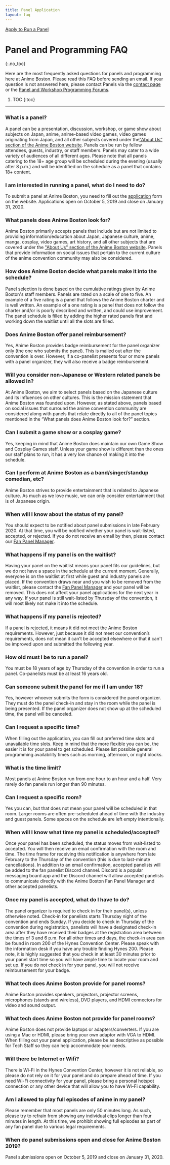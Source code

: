 ```yaml
---
title: Panel Application
layout: faq
---
```

<div class="nav menu-secondary">
  <a href="/AB-Site-Redesign/signup/panels/panel_form.html" class="nav-link">
    Apply to Run a Panel
  </a>
</div>

# Panel and Programming FAQ
{:.no_toc}

Here are the most frequently asked questions for panels and programming here at Anime Boston. Please read this FAQ before sending an email. If your question is not answered here, please contact Panels via the [contact page](/coninfo/contact/49) or the [Panel and Workshop Programming Forums](https://forums.animeboston.com/viewforum.php?f=4).

1. TOC
{:toc}

---

### What is a panel?
A panel can be a presentation, discussion, workshop, or game show about subjects on Japan, anime, anime-based video games, video games originating from Japan, and all other subjects covered under the["About Us” section of the Anime Boston website](/coninfo/about). Panels can be run by fellow attendees, guests, industry, or staff members. Panels may cater to a wide variety of audiences of all different ages. Please note that all panels catering to the 18+ age group will be scheduled during the evening (usually after 8 p.m.) and will be identified on the schedule as a panel that contains 18+ content.

### I am interested in running a panel, what do I need to do?
To submit a panel at Anime Boston, you need to fill out the [application](/AB-Site-Redesign/signup/panels/panel_form.html) form on the website. Applications open on October 5, 2019 and close on January 31, 2020.

### What panels does Anime Boston look for?
Anime Boston primarily accepts panels that include but are not limited to providing information/education about Japan, Japanese culture, anime, manga, cosplay, video games, art history, and all other subjects that are covered under the ["About Us" section of the Anime Boston website](/AB-Site-Redesign/about/about.html). Panels that provide information on social issues that pertain to the current culture of the anime convention community may also be considered.

### How does Anime Boston decide what panels make it into the schedule?
Panel selection is done based on the cumulative ratings given by Anime Boston's staff members. Panels are rated on a scale of one to five. An example of a five rating is a panel that follows the Anime Boston charter and is well written. An example of a one rating is a panel that does not follow the charter and/or is poorly described and written, and could use improvement. The panel schedule is filled by adding the higher rated panels first and working down the waitlist until all the slots are filled.

### Does Anime Boston offer panel reimbursement?
Yes, Anime Boston provides badge reimbursement for the panel organizer only (the one who submits the panel). This is mailed out after the convention is over. However, if a co-panelist presents four or more panels with a panel organizer, they will also receive a badge reimbursement.

### Will you consider non-Japanese or Western related panels be allowed in?
At Anime Boston, we aim to select panels based on the Japanese culture and its influences on other cultures. This is the mission statement that Anime Boston was founded upon. However, as stated above, panels based on social issues that surround the anime convention community are considered along with panels that relate directly to all of the panel topics mentioned in the “What panels does Anime Boston look for?” section.

### Can I submit a game show or a cosplay game?
Yes, keeping in mind that Anime Boston does maintain our own Game Show and Cosplay Games staff. Unless your game show is different than the ones our staff plans to run, it has a very low chance of making it into the schedule.

### Can I perform at Anime Boston as a band/singer/standup comedian, etc?
Anime Boston strives to provide entertainment that is related to Japanese culture. As much as we love music, we can only consider entertainment that is of Japanese origin.

### When will I know about the status of my panel?
You should expect to be notified about panel submissions in late February 2020. At that time, you will be notified whether your panel is wait-listed, accepted, or rejected. If you do not receive an email by then, please contact our [Fan Panel Manager](/coninfo/contact/49).

### What happens if my panel is on the waitlist?
Having your panel on the waitlist means your panel fits our guidelines, but we do not have a space in the schedule at the current moment. Generally, everyone is on the waitlist at first while guest and industry panels are placed. If the convention draws near and you wish to be removed from the waitlist, please contact the [Fan Panel Manager](/coninfo/contact/49) and your panel will be removed. This does not affect your panel applications for the next year in any way. If your panel is still wait-listed by Thursday of the convention, it will most likely not make it into the schedule.

### What happens if my panel is rejected?
If a panel is rejected, it means it did not meet the Anime Boston requirements. However, just because it did not meet our convention’s requirements, does not mean it can’t be accepted elsewhere or that it can't be improved upon and submitted the following year.

### How old must I be to run a panel?
You must be 18 years of age by Thursday of the convention in order to run a panel. Co-panelists must be at least 16 years old.

### Can someone submit the panel for me if I am under 18?
Yes, however whoever submits the form is considered the panel organizer. They must do the panel check-in and stay in the room while the panel is being presented. If the panel organizer does not show up at the scheduled time, the panel will be canceled.

### Can I request a specific time?
When filling out the application, you can fill out preferred time slots and unavailable time slots. Keep in mind that the more flexible you can be, the easier it is for your panel to get scheduled. Please list possible general programming availability times such as morning, afternoon, or night blocks.

### What is the time limit?
Most panels at Anime Boston run from one hour to an hour and a half. Very rarely do fan panels run longer than 90 minutes.

### Can I request a specific room?
Yes you can, but that does not mean your panel will be scheduled in that room. Larger rooms are often pre-scheduled ahead of time with the industry and guest panels. Some spaces on the schedule are left empty intentionally.

### When will I know what time my panel is scheduled/accepted?
Once your panel has been scheduled, the status moves from wait-listed to accepted. You will then receive an email confirmation with the room and time. The time frame for receiving this notification is anywhere from late February to the Thursday of the convention (this is due to last-minute cancellations). In addition to an email confirmation, accepted panelists will be added to the fan panelist Discord channel. Discord is a popular messaging board app and the Discord channel will allow accepted panelists to communicate directly with the Anime Boston Fan Panel Manager and other accepted panelists.

### Once my panel is accepted, what do I have to do?
The panel organizer is required to check in for their panel(s), unless otherwise noted. Check-in for panelists starts Thursday night of the convention and ends Sunday. If you decide to check in Thursday of the convention during registration, panelists will have a designated check-in area after they have received their badges at the registration area between the times of 3 and 6 p.m. For all other times and days, the check-in area can be found in room 200 of the Hynes Convention Center. Please speak with the information desk if you have any trouble finding Hynes 200. Please note, it is highly suggested that you check in at least 30 minutes prior to your panel start time so you will have ample time to locate your room and set up. If you do not check in for your panel, you will not receive reimbursement for your badge.

### What tech does Anime Boston provide for panel rooms?
Anime Boston provides speakers, projectors, projector screens, microphones (stands and wireless), DVD players, and HDMI connectors for video and sound output.

### What tech does Anime Boston not provide for panel rooms?
Anime Boston does not provide laptops or adapters/converters. If you are using a Mac or HDMI, please bring your own adaptor with VGA to HDMI. When filling out your panel application, please be as descriptive as possible for Tech Staff so they can help accommodate your needs.

### Will there be Internet or Wifi?
There is Wi-Fi in the Hynes Convention Center, however it is not reliable, so please do not rely on it for your panel and do prepare ahead of time. If you need Wi-Fi connectivity for your panel, please bring a personal hotspot connection or any other device that will allow you to have Wi-Fi capability.

### Am I allowed to play full episodes of anime in my panel?
Please remember that most panels are only 50 minutes long. As such, please try to refrain from showing any individual clips longer than four minutes in length. At this time, we prohibit showing full episodes as part of any fan panel due to various legal requirements.

### When do panel submissions open and close for Anime Boston 2019?
Panel submissions open on October 5, 2019 and close on January 31, 2020.
